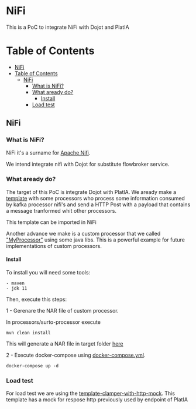 # NiFi

This is a PoC to integrate NiFi with Dojot and PlatIA


# Table of Contents
- [NiFi](#nifi)
- [Table of Contents](#table-of-contents)
  - [NiFi](#nifi-1)
    - [What is NiFi?](#what-is-nifi)
    - [What aready do?](#what-aready-do)
      - [Install](#install)
    - [Load test](#load-test)

## NiFi

### What is NiFi?

NiFi it's a surname for [Apache Nifi](https://nifi.apache.org/).

We intend integrate nifi with Dojot for substitute flowbroker service.


### What aready do?

The target of this PoC is integrate Dojot with PlatIA. We aready make a [template](./templates/template-clamper.xml) with some processors who process some information consumed by kafka processor nifi's and send a HTTP Post with a payload that contains a message tranformed whit other processors.

This template can be imported in NiFi

Another advance we make is a custom processor that we called ["MyProcessor"](./processors/surto-processor/) using some java libs. This is a powerful example for future implementations of custom processors.

#### Install

To install you will need some tools:

    - maven
    - jdk 11

Then, execute this steps:


1 -  Gerenare the NAR file of custom processor.

In processors/surto-processor execute

```shell
mvn clean install
```

This will generate a NAR file in target folder [here](./processors/surto-processor/nifi-br.com.cpqd-nar/target/)



2 - Execute docker-compose using [docker-compose.yml](./docker-compose.yml).

```shell
docker-compose up -d
```


### Load test

For load test we are using the [template-clamper-with-http-mock](templates/template-clampler-with-http-mock.xml). This template has a mock for respose http previously used by endpoint of PlatIA